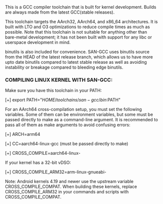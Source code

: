 This is a GCC compiler toolchain that is built for kernel development. Builds are always made from the latest GCC(stable releases).

This toolchain targets the AArch32, AArch64, and x86_64 architectures. It is built with LTO and O3 optimizations to reduce compile times as much as possible. Note that this toolchain is not suitable for anything other than bare-metal development; it has not been built with support for any libc or userspace development in mind.

binutils is also included for convenience. SAN-GCC uses binutils source from the HEAD of the latest release branch, which allows us to have more upto date binutils compared to latest stable release as well as avoiding instability or breakage compared to bleeding edge binutils.

### COMPILING LINUX KERNEL WITH SAN-GCC:

Make sure you have this toolchain in your PATH:

[+] export PATH="$HOME/toolchains/san-gcc/bin:$PATH"

For an AArch64 cross-compilation setup, you must set the following variables. Some of them can be environment variables, but some must be passed directly to make as a command-line argument. It is recommended to pass all of them as make arguments to avoid confusing errors:

[+] ARCH=arm64

[+] CC=aarch64-linux-gcc (must be passed directly to make)

[+] CROSS_COMPILE=aarch64-linux-

If your kernel has a 32-bit vDSO:

[+] CROSS_COMPILE_ARM32=arm-linux-gnueabi-

Note: Android kernels 4.19 and newer use the upstream variable CROSS_COMPILE_COMPAT. When building these kernels, replace CROSS_COMPILE_ARM32 in your commands and scripts with CROSS_COMPILE_COMPAT.